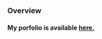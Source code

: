### Overview

#### My porfolio is available <a href="https://bhat-priyanka.github.io/" target="_blank">here.</a>
